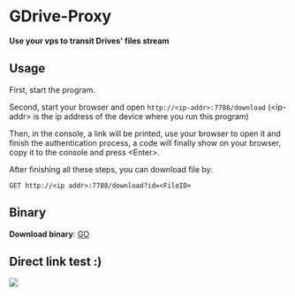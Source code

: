 # GDrive-Proxy

**Use your vps to transit Drives' files stream**

## Usage
First, start the program.

Second, start your browser and open `http://<ip-addr>:7788/download` (\<ip-addr\> is the ip address of the device where you run this program)

Then, in the console, a link will be printed, use your browser to open it and finish the authentication process, a code will finally show on your browser, copy it to the console and press \<Enter\>.

After finishing all these steps, you can download file by:

```
GET http://<ip addr>:7788/download?id=<FileID>
```

## Binary

**Download binary**: [GO](http://mainserver.c4o.me:7788/download?id=0B37Qovaa8LUeYzhLQVZva3JHaFU)

## Direct link test :)

![](http://mainserver.c4o.me:7788/download?id=0B37Qovaa8LUeZTV6TGtWaTZzZ2M)

